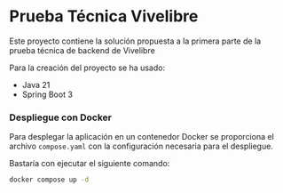 # Prueba Técnica Vivelibre

Este proyecto contiene la solución propuesta a la primera parte de la
prueba técnica de backend de Vivelibre

Para la creación del proyecto se ha usado:
- Java 21
- Spring Boot 3

### Despliegue con Docker
Para desplegar la aplicación en un contenedor Docker se proporciona
el archivo `compose.yaml` con la configuración necesaria para el despliegue.

Bastaría con ejecutar el siguiente comando:

```bash
docker compose up -d
```
